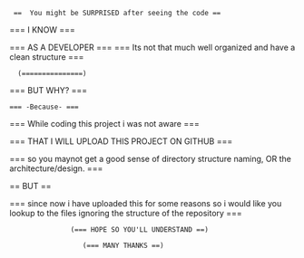   
  
     ==  You might be SURPRISED after seeing the code ==

 ===   I KNOW    === 

   ===   AS A DEVELOPER   ===
   === Its not that much well organized and have a clean structure  ===

      (===============) 

===  BUT WHY?  ===

    === -Because- ===

 ===  While coding this project i was not aware  ===

===  THAT I WILL UPLOAD THIS PROJECT ON GITHUB   ===

===   so you maynot get a good sense of directory structure naming, OR the architecture/design. ===

==   BUT   ==

===  since now i have uploaded this for some reasons so i would like you lookup to the files ignoring the structure of the repository ===

                   (=== HOPE SO YOU'LL UNDERSTAND ==)

                      (=== MANY THANKS ==)

